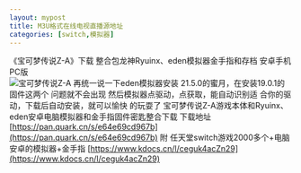 ```yaml
---
layout: mypost
title: M3U格式在线电视直播源地址
categories: [switch,模拟器]
---
```


《宝可梦传说Z-A》下载 整合包龙神Ryuinx、eden模拟器金手指和存档 安卓手机PC版                 
![宝可梦传说Z-A](https://s2.loli.net/2025/10/22/ItRyjMOsaJNUSlE.jpg)
再统一说一下eden模拟器安装
21.5.0的蜜月，在安装19.0.1的固件这两个
问题就不会出现
然后模拟器点驱动，点获取，能自动识别适
合你的驱动，下载后自动安装，就可以愉快
的玩耍了
宝可梦传说Z-A游戏本体和Ryuinx、eden安卓电脑模拟器和金手指固件密匙整合下载
下载地址
[https://pan.quark.cn/s/e64e69cd967b](https://pan.quark.cn/s/e64e69cd967b)
附
任天堂switch游戏2000多个+电脑安卓的模拟器+金手指
[https://www.kdocs.cn/l/ceguk4acZn29](https://www.kdocs.cn/l/ceguk4acZn29)
